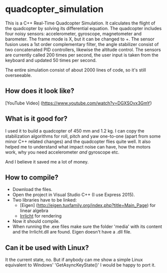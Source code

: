 # quadcopter_simulation
This is a C++ Real-Time Quadcopter Simulation. It calculates the flight of the quadcopter by solving its differential equation. The quadcopter includes four noisy sensors: accelerometer, gyroscope, magnetometer and barometer. The frame mode is X, but it can be changed to +. The sensor fusion uses a 1st order complementary filter, the angle stabilizer consist of two concatenated PID controllers, likewise the altitude control. The sensors are currently called 200 times per second, the user input is taken from the keyboard and updated 50 times per second.

The entire simulation consist of about 2000 lines of code, so it's still overseeable.

## How does it look like?

[YouTube Video] (https://www.youtube.com/watch?v=DGXSOvx3GmY)

## What is it good for?

I used it to build a quadcopter of 450 mm and 1.2 kg. I can copy the stabilization algorithms for roll, pitch and yaw one-to-one (apart from some minor C++ related changes) and the quadcopter flies quite well. It also helped me to understand what impact noise can have, how the motors work, why you need accelerometer *and* gyroscope etc.

And I believe it saved me a lot of money.

## How to compile?

- Download the files.  
- Open the project in Visual Studio C++ (I use Express 2015).  
- Two libraries have to be linked:  
  - [Eigen] (http://eigen.tuxfamily.org/index.php?title=Main_Page) for linear algebra  
  - [Irrlicht](http://irrlicht.sourceforge.net/) for rendering  
- Now it should compile.
- When running the .exe files make sure the folder 'media' with its content and the Irrlicht.dll are found. Eigen doesn't have a .dll file.

## Can it be used with Linux?

It the current state, no. But if anybody can me show a simple Linux equivalent to Windows' 'GetAsyncKeyState()' I would be happy to port it.
